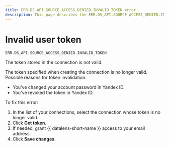 ```yaml
---
title: ERR.DS_API.SOURCE_ACCESS_DENIED.INVALID_TOKEN error
description: This page describes the ERR.DS_API.SOURCE_ACCESS_DENIED.INVALID_TOKEN error.
---
```


# Invalid user token

`ERR.DS_API.SOURCE_ACCESS_DENIED.INVALID_TOKEN`

The token stored in the connection is not valid.

The token specified when creating the connection is no longer valid.
Possible reasons for token invalidation:

* You've changed your account password in Yandex ID.
* You've revoked the token in Yandex ID.

To fix this error:

1. In the list of your connections, select the connection whose token is no longer valid.
1. Click **Get token**.
1. If needed, grant {{ datalens-short-name }} access to your email address.
1. Click **Save changes**.
